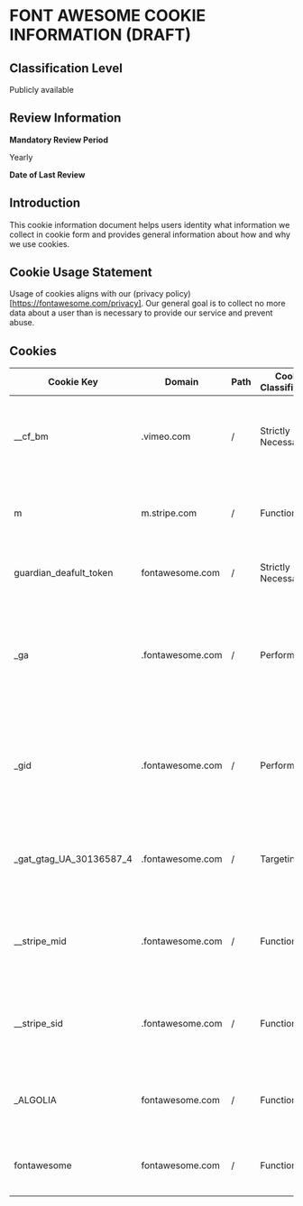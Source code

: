 # FONT AWESOME COOKIE INFORMATION (DRAFT)

## Classification Level
Publicly available

## Review Information

__Mandatory Review Period__

Yearly

__Date of Last Review__



## Introduction

This cookie information document helps users identity what information we collect in cookie form and provides general 
information about how and why we use cookies.

## Cookie Usage Statement

Usage of cookies aligns with our (privacy policy)[https://fontawesome.com/privacy]. Our general goal is to collect no more 
data about a user than is necessary to provide our service and prevent abuse.

## Cookies 

| Cookie Key | Domain | Path | Cookie Classification | Cookie Type | Expiration | Description |
|------------|--------|------|-----------------------|-------------|------------|-------------|
| __cf_bm | .vimeo.com | / | Strictly Necessary | Third-party | 30 minutes | This cookie is used by Cloudflare to distinguish between humans and bots. |
| m | m.stripe.com | / | Functionality | Third-party | 2 years | This cookie is used to manage payment activities with Stripe. |
| guardian_deafult_token | fontawesome.com | / | Strictly Necessary | First-party | 3 months | This cookie is set after login and used for authentication. |
| _ga | .fontawesome.com | / | Performance | First-party | 2 years | This cookie is used to distinguish unique users by assigning a randomly generated number as a client identifier. |
| _gid | .fontawesome.com | / | Performance | First-party | 1 day | This cookie stores and updates a unique value for each page visited and is used to count and track pageviews. |
| _gat_gtag_UA_30136587_4 | .fontawesome.com | / | Targeting | First-party | 2 hours | This cookie is part of Google Analytics and is used to limit requests (throttle request rate). |
| __stripe_mid | .fontawesome.com | / | Functionality | First-party | 1 year | This cookie is part of a fraud prevention measure in Stripe's payment service. |
| __stripe_sid | .fontawesome.com | / | Functionality | First-party | 30 minutes | This cookie is part of a fraud prevention measure in Stripe's payment service. | 
| _ALGOLIA | fontawesome.com | / | Functionality | First-party | 6 months | This cookie is used to manage Algolia search within Font Awesome. |
| fontawesome | fontawesome.com | / | Functionality | First-party | Session | This cookie manages session state within Font Awesome. |
